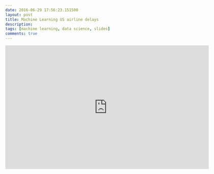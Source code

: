 ```yaml
---
date: 2016-06-29 17:56:23.151500
layout: post
title: Machine Learning US airline delays
description: 
tags: [machine learning, data science, slides]
comments: true
---
```


<iframe src="https://docs.google.com/presentation/d/1LFQx7fqtq0l2WwrDC623PrcoMMViZQxLJjB2B9UisV0/embed?start=false&loop=false&delayms=3000" frameborder="0" width="640" height="389" allowfullscreen="true" mozallowfullscreen="true" webkitallowfullscreen="true"></iframe>